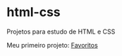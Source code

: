 # html-css
 Projetos para estudo de HTML e CSS

Meu primeiro projeto: [Favoritos](https://melissaleal.github.io/html-css/projeto-favoritos/index)